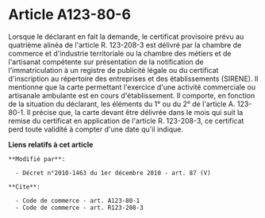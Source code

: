 # Article A123-80-6

Lorsque le déclarant en fait la demande, le certificat provisoire prévu au quatrième alinéa de l'article R. 123-208-3 est
délivré par la      chambre de commerce et d'industrie territoriale ou la chambre des métiers et de l'artisanat compétente
sur présentation de la notification de l'immatriculation à un registre de publicité légale ou du certificat d'inscription au
répertoire des entreprises et des établissements (SIRENE). Il mentionne que la carte permettant l'exercice d'une activité
commerciale ou artisanale ambulante est en cours d'établissement. Il comporte, en fonction de la situation du déclarant, les
éléments du 1° ou du 2° de l'article A. 123-80-1. Il précise que, la carte devant être délivrée dans le mois qui suit la
remise du certificat en application de l'article R. 123-208-3, ce certificat perd toute validité à compter d'une date qu'il
indique.

**Liens relatifs à cet article**

	**Modifié par**:

	  - Décret n°2010-1463 du 1er décembre 2010 - art. 87 (V)

	**Cite**:

	  - Code de commerce - art. A123-80-1
	  - Code de commerce - art. R123-208-3
